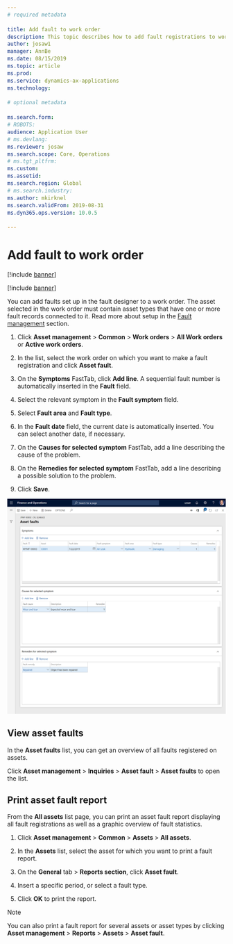 ```yaml
---
# required metadata

title: Add fault to work order
description: This topic describes how to add fault registrations to work orders in Asset Management.
author: josaw1
manager: AnnBe
ms.date: 08/15/2019
ms.topic: article
ms.prod: 
ms.service: dynamics-ax-applications
ms.technology: 

# optional metadata

ms.search.form: 
# ROBOTS: 
audience: Application User
# ms.devlang: 
ms.reviewer: josaw
ms.search.scope: Core, Operations
# ms.tgt_pltfrm: 
ms.custom: 
ms.assetid: 
ms.search.region: Global
# ms.search.industry: 
ms.author: mkirknel
ms.search.validFrom: 2019-08-31
ms.dyn365.ops.version: 10.0.5

---
```



# Add fault to work order

[!include [banner](../../includes/banner.md)]

[!include [banner](../../includes/preview-banner.md)]


You can add faults set up in the fault designer to a work order. The asset selected in the work order must contain asset types that have one or more fault records connected to it. Read more about setup in the [Fault management](../setup-for-work-orders/fault-management.md) section.

1. Click **Asset management** > **Common** > **Work orders** > **All Work orders** or **Active work orders**.

2. In the list, select the work order on which you want to make a fault registration and click **Asset fault**.

3. On the **Symptoms** FastTab, click **Add line**. A sequential fault number is automatically inserted in the **Fault** field.

4. Select the relevant symptom in the **Fault symptom** field.

5. Select **Fault area** and **Fault type**.

6. In the **Fault date** field, the current date is automatically inserted. You can select another date, if necessary.

7. On the **Causes for selected symptom** FastTab, add a line describing the cause of the problem.

8. On the **Remedies for selected symptom** FastTab, add a line describing a possible solution to the problem.

9. Click **Save**.

![Figure 1](media/19-work-orders.png)


## View asset faults

In the **Asset faults** list, you can get an overview of all faults registered on assets.

Click **Asset management** > **Inquiries** > **Asset fault** > **Asset faults** to open the list.


## Print asset fault report

From the **All assets** list page, you can print an asset fault report displaying all fault registrations as well as a graphic overview of fault statistics.

1. Click **Asset management** > **Common** > **Assets** > **All assets**.

2. In the **Assets** list, select the asset for which you want to print a fault report.

3. On the **General** tab > **Reports section**, click **Asset fault**.

4. Insert a specific period, or select a fault type.

5. Click **OK** to print the report.

>[!NOTE]
>You can also print a fault report for several assets or asset types by clicking **Asset management** > **Reports** > **Assets** > **Asset fault**.

